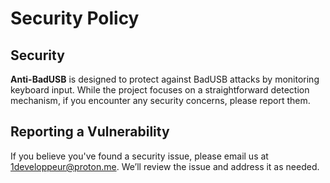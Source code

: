 # Security Policy

## Security
**Anti-BadUSB** is designed to protect against BadUSB attacks by monitoring keyboard input. While the project focuses on a straightforward detection mechanism, if you encounter any security concerns, please report them.

## Reporting a Vulnerability
If you believe you've found a security issue, please email us at 1developpeur@proton.me. We’ll review the issue and address it as needed.
